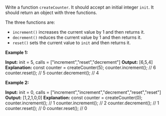 Write a function `createCounter`. It should accept an initial integer `init`. It should return an object with three functions.

The three functions are:

-   `increment()` increases the current value by 1 and then returns it.
-   `decrement()` reduces the current value by 1 and then returns it.
-   `reset()` sets the current value to `init` and then returns it.

**Example 1:**

**Input:** init = 5, calls = ["increment","reset","decrement"]
**Output:** [6,5,4]
**Explanation:**
const counter = createCounter(5);
counter.increment(); // 6
counter.reset(); // 5
counter.decrement(); // 4

**Example 2:**

**Input:** init = 0, calls = ["increment","increment","decrement","reset","reset"]
**Output:** [1,2,1,0,0]
**Explanation:**
const counter = createCounter(0);
counter.increment(); // 1
counter.increment(); // 2
counter.decrement(); // 1
counter.reset(); // 0
counter.reset(); // 0
